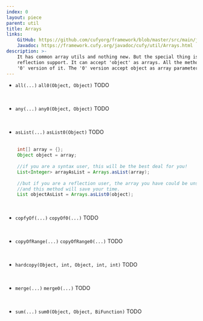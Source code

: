 ```yaml
---
index: 0
layout: piece
parent: util
title: Arrays
links:
    GitHub: https://github.com/cufyorg/framework/blob/master/src/main/java/cufy/util/Arrays.java
    Javadoc: https://framework.cufy.org/javadoc/cufy/util/Arrays.html
description: >-
    It has common array utils and nothing new. But the special thing is the
    reflection support. It can accept 'object' as arrays. All the methods have 
    '0' version of it. The '0' version accept object as array parameter.
---
```


- `all(...)` `all0(Object, Object)` TODO
<br>

- `any(...)` `any0(Object, Object)` TODO
<br>

- `asList(...)` `asList0(Object)` TODO
<br><br>
```java 
    int[] array = {};
    Object object = array;
    
    //if you are a syntax user, this will be the best deal for you!
    List<Integer> arrayAsList = Arrays.asList(array);
    
    //but if you are a reflection user, the array you have could be unsigned
    //and this method will save your time. 
    List objectAsList = Arrays.asList0(object);
```
<br>

- `copfyOf(...)` `copyOf0(...)` TODO
<br>

- `copyOfRange(...)` `copyOfRange0(...)` TODO
<br>

- `hardcopy(Object, int, Object, int, int)` TODO
<br>

- `merge(...)` `merge0(...)` TODO
<br>

- `sum(...)` `sum0(Object, Object, BiFunction)` TODO